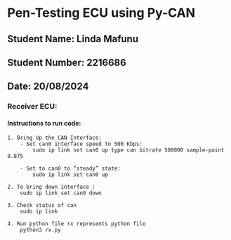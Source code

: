 # Pen-Testing ECU using Py-CAN

## Student Name: Linda Mafunu
## Student Number: 2216686
## Date: 20/08/2024

### Receiver ECU:

#### Instructions to run  code:
    1. Bring Up the CAN Interface: 
        - Set can0 interface speed to 500 Kbps:  
            sudo ip link set can0 up type can bitrate 500000 sample-point 0.875  

        - Set to can0 to “steady” state:
            sudo ip link set can0 up  

    2. To bring down interface :  
        sudo ip link set can0 down 

    3. Check status of can
        sudo ip link
        
    4. Run python file rx represents python file 
        python3 rx.py